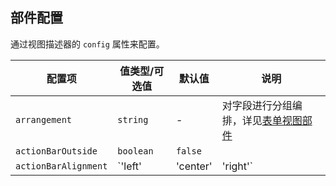 ## 部件配置

通过视图描述器的 `config` 属性来配置。

| 配置项 | 值类型/可选值 | 默认值 | 说明 |
| --- | --- | --- | --- |
| `arrangement` | `string` | - | 对字段进行分组编排，详见[表单视图部件](/widgets/form-view-widget/) |
| `actionBarOutside` | `boolean` | `false` |  |
| `actionBarAlignment` | `'left' | 'center' | 'right'` | `'left'` |  |

